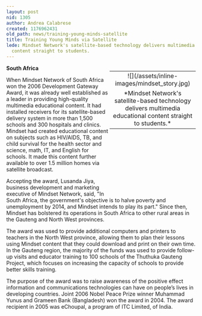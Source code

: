 ```yaml
---
layout: post
nid: 1305
author: Andrea Calabrese
created: 1176962431
old_path: news/training-young-minds-satellite
title: Training Young Minds via Satellite
lede: Mindset Network's satellite-based technology delivers multimedia educational
  content straight to students.
---
```


<table align="right" border="0" style="width:229px;height:312px;"><tbody><tr><td align="center" valign="middle">![](/assets/inline-images/mindset_story.jpg)</td></tr><tr><td align="center" valign="bottom">*Mindset Network's satellite-based technology delivers multimedia educational content straight to students.*</td></tr></tbody></table>

**South Africa**

When Mindset Network of South Africa won the 2006 Development Gateway Award, it was already well established as a leader in providing high-quality multimedia educational content. It had installed receivers for its satellite-based delivery system in more than 1,500 schools and 300 hospitals and clinics. Mindset had created educational content on subjects such as HIV/AIDS, TB, and child survival for the health sector and science, math, IT, and English for schools. It made this content further available to over 1.5 million homes via satellite broadcast.

Accepting the award, Lusanda Jiya, business development and marketing executive of Mindset Network, said, "In South Africa, the government's objective is to halve poverty and unemployment by 2014, and Mindset intends to play its part." Since then, Mindset has bolstered its operations in South Africa to other rural areas in the Gauteng and North West provinces.

The award was used to provide additional computers and printers to teachers in the North West province, allowing them to plan their lessons using Mindset content that they could download and print on their own time. In the Gauteng region, the majority of the funds was used to provide follow-up visits and educator training to 100 schools of the Thuthuka Gauteng Project, which focuses on increasing the capacity of schools to provide better skills training.

The purpose of the award was to raise awareness of the positive effect information and communications technologies can have on people’s lives in developing countries. Joint 2006 Nobel Peace Prize winner Muhammad Yunus and Grameen Bank (Bangladesh) won the award in 2004. The award recipient in 2005 was eChoupal, a program of ITC Limited, of India.
